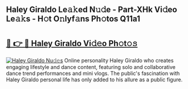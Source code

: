 ## Haley Giraldo Le𝚊𝚔ed N𝚞𝚍e - Part-XHk Vi𝚍eo Le𝚊𝚔s - H𝚘t O𝚗lyf𝚊ns Ph𝚘tos Q11a1

# <h2><a href="http://hf5wvt.feru.top/?c=Haley+Giraldo">🔗 👉 🔴 Haley Giraldo Vi𝚍𝚎o Ph𝚘t𝚘𝚜</a></h2>

[![Haley Giraldo Nu𝚍𝚎s](https://i.imgur.com/0TWrTi3.gif)](http://hf5wvt.feru.top/?c=Haley+Giraldo)
Online personality Haley Giraldo who creates engaging lifestyle and dance content, featuring solo and collaborative dance trend performances and mini vlogs. The public's fascination with Haley Giraldo personal life has only added to his allure as a public figure. 
